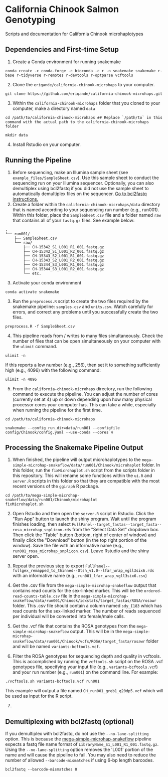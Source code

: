 # California Chinook Salmon Genotyping
Scripts and documentation for California Chinook microhaplotypes

## Dependencies and First-time Setup
1. Create a Conda environment for running snakemake
```
conda create -c conda-forge -c bioconda -c r -n snakemake snakemake r-base r-tidyverse r-remotes r-devtools r-optparse vcftools
```

2. Clone the `eriqande/california-chinook-microhaps` to your computer. 
```
git clone https://github.com/eriqande/california-chinook-microhaps.git
```

3. Within the `california-chinook-microhaps` folder that you cloned to your computer, make a directory named `data`
```
cd /path/to/california-chinook-microhaps ## Replace `/path/to` in this command with the actual path to the california-chinook-microhaps folder

mkdir data
```

4. Install Rstudio on your computer.


## Running the Pipeline

1. Before sequencing, make an Illumina sample sheet (see `example_files/SampleSheet.csv`). Use this sample sheet to conduct the sequencing run on your Illumina sequencer. Optionally, you can also demultiplex using bcl2fastq if you did not use the sample sheet to automatically demultiplex files on the sequencer. [Go to bcl2fastq instructions.](#bcl2fastq)
2. Create a folder within the `california-chinook-microhaps/data` directory that is named according to your sequencing run number (e.g., run001). Within this folder, place the `SampleSheet.csv` file and a folder named `raw` that contains all of your `fastq.gz` files. See example below:

```
.
└── run001/
    ├── SampleSheet.csv
    └── raw/
        ├── CH-15342_S1_L001_R1_001.fastq.gz
        ├── CH-15342_S1_L001_R2_001.fastq.gz
        ├── CH-15343_S2_L001_R1_001.fastq.gz
        ├── CH-15343_S2_L001_R2_001.fastq.gz
        ├── CH-15344_S3_L001_R1_001.fastq.gz
        ├── CH-15344_S3_L001_R2_001.fastq.gz
        └── etc.
```

3. Activate your conda environment
```
conda activate snakemake
```

3. Run the `preprocess.R` script to create the two files required by the snakemake pipeline: `samples.csv` and `units.csv`. Watch carefully for errors, and correct any problems until you successfully create the two files.
```
preprocess.R -f SampleSheet.csv
```

4. This pipeline reads from / writes to many files simultaneously. Check the number of files that can be open simultaneously on your computer with the `ulimit` command.
```
ulimit -n
```
If this reports a low number (e.g., 256), then set it to something sufficiently high (e.g., 4096) with the following command:
```
ulimit -n 4096
```

5. From the `california-chinook-microhaps` directory, run the following command to execute the pipeline. You can adjust the number of cores (currently set at 4) up or down depending upon how many physical processor cores your computer has. This can take a while, especially when running the pipeline for the first time. 
```
cd /path/to/california-chinook-microhaps

snakemake --config run_dir=data/run001 --configfile config/Chinook/config.yaml --use-conda --cores 4
```

## Processing the Snakemake Pipeline Output
1. When finished, the pipeline will output microhaplotypes to the `mega-simple-microhap-snakeflow/data/run001/Chinook/microhaplot` folder. In this folder, run the `fixMicrohaplot.sh` script from the scripts folder in this repository. This will rename some functions within the `ui.R` and `server.R` scripts in this folder so that they are compatible with the most recent versions of the `ggiraph` R package.
```
cd /path/to/mega-simple-microhap-snakeflow/data/run001/Chinook/microhaplot
fixMicrohaplot.sh
```

2. Open Rstudio and then open the `server.R` script in Rstudio. Click the "Run App" button to launch the shiny program. Wait until the program finishes loading, then select `FullPanel--target_fastas--target_fasta--rosa_microhap_snplicon.rds` from the "Select Data Set" dropdown box. Then click the "Table" button (bottom, right of center of window) and finally click the "Download" button (in the top right portion of the window). Save the file with an informative name (e.g., `run001_rosa_microhap_snplicon.csv`). Leave Rstudio and the shiny server open.

3. Repeat the previous step to export `FullPanel--fullgex_remapped_to_thinned--Otsh_v1.0--lfar_wrap_vgll3six6.rds` with an informative name (e.g., `run001_lfar_wrap_vgll3six6.csv`)

4. Get the .csv file from the `mega-simple-microhap-snakeflow` output that contains read counts for the sex-linked marker. This will be the `ordered-read-counts-table.csv` file in the `mega-simple-microhap-snakeflow/data/run001/Chinook/idxstats/target_fastas/ROSA/rosawr` folder. This .csv file should contain a column named `sdy_I183` which has read counts for the sex-linked marker. The number of reads sequenced per individual will be converted into female/male calls.

5. Get the .vcf file that contains the ROSA genotypes from the `mega-simple-microhap-snakeflow` output. This will be in the `mega-simple-microhap-snakeflow/data/run001/Chinook/vcfs/ROSA/target_fasta/rosawr` folder and will be named `variants-bcftools.vcf`.

6. Filter the ROSA genotypes for sequencing depth and quality in vcftools. This is accomplished by running the `vcftools.sh` script on the ROSA .vcf genotypes file, specifying your input file (e.g., `variants-bcftools.vcf`) and your run number (e.g., `run001`) on the command line. For example:
```
./vcftools.sh variants-bcftools.vcf run001
```
This example will output a file named `CH_run001_greb1_q20dp5.vcf` which will be used as input for the R script.

7. 

## Demultiplexing with bcl2fastq (optional) <a name="bcl2fastq"></a>
If you demultiplex with bcl2fastq, do not use the `--no-lane-splitting` option. This is because the [mega-simple-microhap-snakeflow](https://github.com/eriqande/mega-simple-microhap-snakeflow) pipeline expects a fastq file name format of `LibraryName_S1_L001_R1_001.fastq.gz`. Using the `--no-lane-splitting` option removes the 'L001' portion of the name and will cause the pipeline to fail. You may also need to reduce the number of allowed `--barcode-mismatches` if using 6-bp length barcodes.

```
bcl2fastq --barcode-mismatches 0
```
